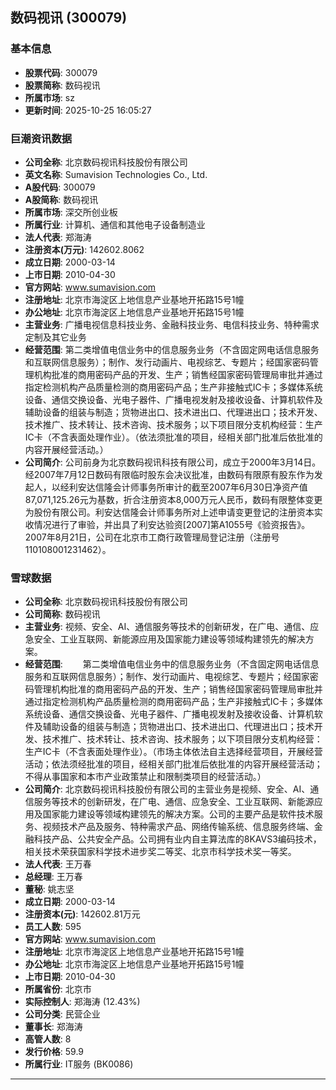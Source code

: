 ## 数码视讯 (300079)

### 基本信息

- **股票代码**: 300079
- **股票简称**: 数码视讯
- **所属市场**: sz
- **更新时间**: 2025-10-25 16:05:27

### 巨潮资讯数据

- **公司全称**: 北京数码视讯科技股份有限公司
- **英文名称**: Sumavision Technologies Co., Ltd.
- **A股代码**: 300079
- **A股简称**: 数码视讯
- **所属市场**: 深交所创业板
- **所属行业**: 计算机、通信和其他电子设备制造业
- **法人代表**: 郑海涛
- **注册资本(万元)**: 142602.8062
- **成立日期**: 2000-03-14
- **上市日期**: 2010-04-30
- **官方网站**: www.sumavision.com
- **注册地址**: 北京市海淀区上地信息产业基地开拓路15号1幢
- **办公地址**: 北京市海淀区上地信息产业基地开拓路15号1幢
- **主营业务**: 广播电视信息科技业务、金融科技业务、电信科技业务、特种需求定制及其它业务
- **经营范围**: 第二类增值电信业务中的信息服务业务（不含固定网电话信息服务和互联网信息服务）；制作、发行动画片、电视综艺、专题片；经国家密码管理机构批准的商用密码产品的开发、生产；销售经国家密码管理局审批并通过指定检测机构产品质量检测的商用密码产品；生产非接触式IC卡；多媒体系统设备、通信交换设备、光电子器件、广播电视发射及接收设备、计算机软件及辅助设备的组装与制造；货物进出口、技术进出口、代理进出口；技术开发、技术推广、技术转让、技术咨询、技术服务；以下项目限分支机构经营：生产IC卡（不含表面处理作业）。（依法须批准的项目，经相关部门批准后依批准的内容开展经营活动。）
- **公司简介**: 公司前身为北京数码视讯科技有限公司，成立于2000年3月14日。经2007年7月12日数码有限临时股东会决议批准，由数码有限原有股东作为发起人，以经利安达信隆会计师事务所审计的截至2007年6月30日净资产值87,071,125.26元为基数，折合注册资本8,000万元人民币，数码有限整体变更为股份有限公司。利安达信隆会计师事务所对上述申请变更登记的注册资本实收情况进行了审验，并出具了利安达验资[2007]第A1055号《验资报告》。2007年8月21日，公司在北京市工商行政管理局登记注册（注册号110108001231462）。

### 雪球数据

- **公司全称**: 北京数码视讯科技股份有限公司
- **公司简称**: 数码视讯
- **主营业务**: 视频、安全、AI、通信服务等技术的创新研发，在广电、通信、应急安全、工业互联网、新能源应用及国家能力建设等领域构建领先的解决方案。
- **经营范围**: 　　第二类增值电信业务中的信息服务业务（不含固定网电话信息服务和互联网信息服务）；制作、发行动画片、电视综艺、专题片；经国家密码管理机构批准的商用密码产品的开发、生产；销售经国家密码管理局审批并通过指定检测机构产品质量检测的商用密码产品；生产非接触式IC卡；多媒体系统设备、通信交换设备、光电子器件、广播电视发射及接收设备、计算机软件及辅助设备的组装与制造；货物进出口、技术进出口、代理进出口；技术开发、技术推广、技术转让、技术咨询、技术服务；以下项目限分支机构经营：生产IC卡（不含表面处理作业）。（市场主体依法自主选择经营项目，开展经营活动；依法须经批准的项目，经相关部门批准后依批准的内容开展经营活动；不得从事国家和本市产业政策禁止和限制类项目的经营活动。）
- **公司简介**: 北京数码视讯科技股份有限公司的主营业务是视频、安全、AI、通信服务等技术的创新研发，在广电、通信、应急安全、工业互联网、新能源应用及国家能力建设等领域构建领先的解决方案。公司的主要产品是软件技术服务、视频技术产品及服务、特种需求产品、网络传输系统、信息服务终端、金融科技产品、公共安全产品。公司拥有业内自主算法库的8KAVS3编码技术，相关技术荣获国家科学技术进步奖二等奖、北京市科学技术奖一等奖。
- **法人代表**: 王万春
- **总经理**: 王万春
- **董秘**: 姚志坚
- **成立日期**: 2000-03-14
- **注册资本(元)**: 142602.81万元
- **员工人数**: 595
- **官方网站**: www.sumavision.com
- **注册地址**: 北京市海淀区上地信息产业基地开拓路15号1幢
- **办公地址**: 北京市海淀区上地信息产业基地开拓路15号1幢
- **上市日期**: 2010-04-30
- **所属省份**: 北京市
- **实际控制人**: 郑海涛 (12.43%)
- **公司分类**: 民营企业
- **董事长**: 郑海涛
- **高管人数**: 8
- **发行价格**: 59.9
- **所属行业**: IT服务 (BK0086)

---